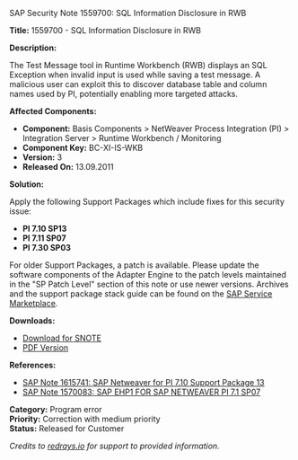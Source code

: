 SAP Security Note 1559700: SQL Information Disclosure in RWB

**Title:** 1559700 - SQL Information Disclosure in RWB

**Description:**

The Test Message tool in Runtime Workbench (RWB) displays an SQL Exception when invalid input is used while saving a test message. A malicious user can exploit this to discover database table and column names used by PI, potentially enabling more targeted attacks.

**Affected Components:**

- **Component:** Basis Components > NetWeaver Process Integration (PI) > Integration Server > Runtime Workbench / Monitoring
- **Component Key:** BC-XI-IS-WKB
- **Version:** 3
- **Released On:** 13.09.2011

**Solution:**

Apply the following Support Packages which include fixes for this security issue:

- **PI 7.10 SP13**
- **PI 7.11 SP07**
- **PI 7.30 SP03**

For older Support Packages, a patch is available. Please update the software components of the Adapter Engine to the patch levels maintained in the "SP Patch Level" section of this note or use newer versions. Archives and the support package stack guide can be found on the [SAP Service Marketplace](https://me.sap.com/sap/support/swdc/notes?note=952402).

**Downloads:**

- [Download for SNOTE](https://notesdownloads.sap.com/note/0040000017180882017)
- [PDF Version](https://userapps.support.sap.com/sap/support/sfm/notes/print/0001559700?language=en-US&token=4AFDAA1C1E6A46086AD61D64074E4BFD)

**References:**

- [SAP Note 1615741: SAP Netweaver for PI 7.10 Support Package 13](https://me.sap.com/notes/1615741)
- [SAP Note 1570083: SAP EHP1 FOR SAP NETWEAVER PI 7.1 SP07](https://me.sap.com/notes/1570083)

**Category:** Program error  
**Priority:** Correction with medium priority  
**Status:** Released for Customer

*Credits to [redrays.io](https://redrays.io) for support to provided information.*
